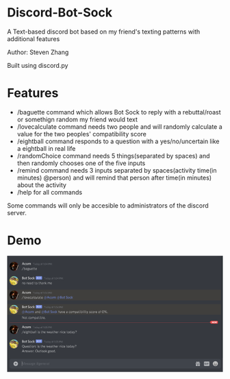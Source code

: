 # Discord-Bot-Sock
A Text-based discord bot based on my friend's texting patterns with additional features

Author: Steven Zhang

Built using discord.py

# Features
* /baguette command which allows Bot Sock to reply with a rebuttal/roast or somethign random my friend would text
* /lovecalculate command needs two people and will randomly calculate a value for the two peoples' compatibility score
* /eightball command responds to a question with a yes/no/uncertain like a eightball in real life
* /randomChoice command needs 5 things(separated by spaces) and then randomly chooses one of the five inputs
* /remind command needs 3 inputs separated by spaces(activity time(in minutes) @person) and will remind that person after time(in minutes) about the activity
* /help for all commands

Some commands will only be accesible to administrators of the discord server.

# Demo
![demo](https://github.com/stevenzhang070302/Discord-Bot-Sock/blob/master/botSockDemo.png?raw=true)
